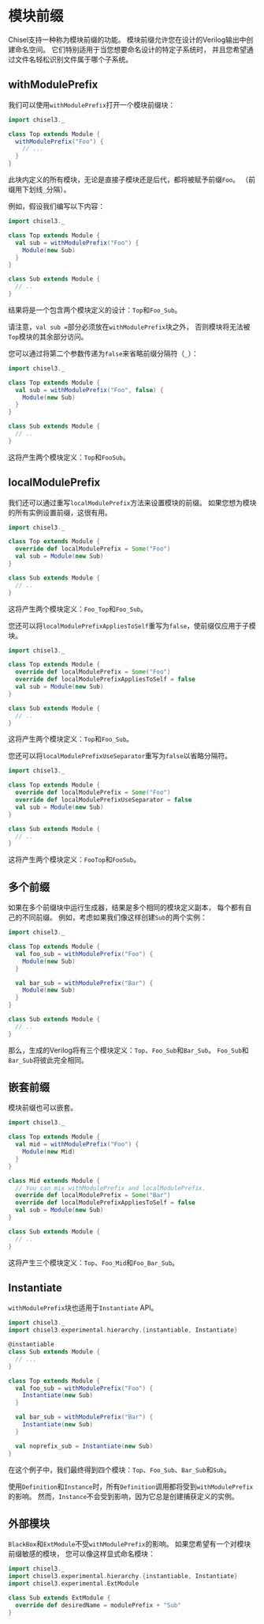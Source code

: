 # 模块前缀

Chisel支持一种称为模块前缀的功能。
模块前缀允许您在设计的Verilog输出中创建命名空间。
它们特别适用于当您想要命名设计的特定子系统时，
并且您希望通过文件名轻松识别文件属于哪个子系统。

## withModulePrefix

我们可以使用`withModulePrefix`打开一个模块前缀块：

```scala mdoc:silent
import chisel3._

class Top extends Module {
  withModulePrefix("Foo") {
    // ...
  }
}
```

此块内定义的所有模块，无论是直接子模块还是后代，都将被赋予前缀`Foo`。
（前缀用下划线`_`分隔）。

例如，假设我们编写以下内容：

```scala mdoc:silent:reset
import chisel3._

class Top extends Module {
  val sub = withModulePrefix("Foo") {
    Module(new Sub)
  }
}

class Sub extends Module {
  // ..
}
```

结果将是一个包含两个模块定义的设计：`Top`和`Foo_Sub`。

请注意，`val sub =`部分必须放在`withModulePrefix`块之外，
否则模块将无法被`Top`模块的其余部分访问。

您可以通过将第二个参数传递为`false`来省略前缀分隔符（`_`）：

```scala mdoc:silent:reset
import chisel3._

class Top extends Module {
  val sub = withModulePrefix("Foo", false) {
    Module(new Sub)
  }
}

class Sub extends Module {
  // ..
}
```

这将产生两个模块定义：`Top`和`FooSub`。

## localModulePrefix

我们还可以通过重写`localModulePrefix`方法来设置模块的前缀。
如果您想为模块的所有实例设置前缀，这很有用。

```scala mdoc:silent:reset
import chisel3._

class Top extends Module {
  override def localModulePrefix = Some("Foo")
  val sub = Module(new Sub)
}

class Sub extends Module {
  // ..
}
```

这将产生两个模块定义：`Foo_Top`和`Foo_Sub`。

您还可以将`localModulePrefixAppliesToSelf`重写为`false`，使前缀仅应用于子模块。

```scala mdoc:silent:reset
import chisel3._

class Top extends Module {
  override def localModulePrefix = Some("Foo")
  override def localModulePrefixAppliesToSelf = false
  val sub = Module(new Sub)
}

class Sub extends Module {
  // ..
}
```

这将产生两个模块定义：`Top`和`Foo_Sub`。

您还可以将`localModulePrefixUseSeparator`重写为`false`以省略分隔符。

```scala mdoc:silent:reset
import chisel3._

class Top extends Module {
  override def localModulePrefix = Some("Foo")
  override def localModulePrefixUseSeparator = false
  val sub = Module(new Sub)
}

class Sub extends Module {
  // ..
}
```

这将产生两个模块定义：`FooTop`和`FooSub`。

## 多个前缀

如果在多个前缀块中运行生成器，结果是多个相同的模块定义副本，
每个都有自己的不同前缀。
例如，考虑如果我们像这样创建`Sub`的两个实例：

```scala mdoc:silent:reset
import chisel3._

class Top extends Module {
  val foo_sub = withModulePrefix("Foo") {
    Module(new Sub)
  }

  val bar_sub = withModulePrefix("Bar") {
    Module(new Sub)
  }
}

class Sub extends Module {
  // ..
}
```

那么，生成的Verilog将有三个模块定义：`Top`、`Foo_Sub`和`Bar_Sub`。
`Foo_Sub`和`Bar_Sub`将彼此完全相同。

## 嵌套前缀

模块前缀也可以嵌套。

```scala mdoc:silent:reset
import chisel3._

class Top extends Module {
  val mid = withModulePrefix("Foo") {
    Module(new Mid)
  }
}

class Mid extends Module {
  // You can mix withModulePrefix and localModulePrefix.
  override def localModulePrefix = Some("Bar")
  override def localModulePrefixAppliesToSelf = false
  val sub = Module(new Sub)
}

class Sub extends Module {
  // ..
}
```

这将产生三个模块定义：`Top`、`Foo_Mid`和`Foo_Bar_Sub`。

## Instantiate

`withModulePrefix`块也适用于`Instantiate` API。

```scala mdoc:silent:reset
import chisel3._
import chisel3.experimental.hierarchy.{instantiable, Instantiate}

@instantiable
class Sub extends Module {
  // ...
}

class Top extends Module {
  val foo_sub = withModulePrefix("Foo") {
    Instantiate(new Sub)
  }

  val bar_sub = withModulePrefix("Bar") {
    Instantiate(new Sub)
  }

  val noprefix_sub = Instantiate(new Sub)
}
```

在这个例子中，我们最终得到四个模块：`Top`、`Foo_Sub`、`Bar_Sub`和`Sub`。

使用`Definition`和`Instance`时，所有`Definition`调用都将受到`withModulePrefix`的影响。
然而，`Instance`不会受到影响，因为它总是创建捕获定义的实例。

## 外部模块

`BlackBox`和`ExtModule`不受`withModulePrefix`的影响。
如果您希望有一个对模块前缀敏感的模块，
您可以像这样显式命名模块：

```scala mdoc:silent:reset
import chisel3._
import chisel3.experimental.hierarchy.{instantiable, Instantiate}
import chisel3.experimental.ExtModule

class Sub extends ExtModule {
  override def desiredName = modulePrefix + "Sub"
}
```
